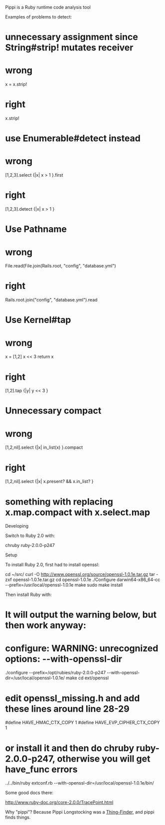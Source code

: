 Pippi is a Ruby runtime code analysis tool

Examples of problems to detect:

# unnecessary assignment since String#strip! mutates receiver 
# wrong
x = x.strip!
# right
x.strip!

# use Enumerable#detect instead
# wrong
[1,2,3].select {|x| x > 1 }.first
# right
[1,2,3].detect {|x| x > 1 }

# Use Pathname
# wrong
File.read(File.join(Rails.root, "config", "database.yml")
# right
Rails.root.join("config", "database.yml").read

# Use Kernel#tap
# wrong
x = [1,2]
x << 3
return x
# right
[1,2].tap {|y| y << 3 }

# Unnecessary compact
# wrong
[1,2,nil].select {|x| in_list(x) }.compact
# right
[1,2,nil].select {|x| x.present? && x.in_list? }
# something with replacing x.map.compact with x.select.map


Developing

Switch to Ruby 2.0 with:

chruby ruby-2.0.0-p247

Setup 

To install Ruby 2.0, first had to install openssl:

cd ~/src/
curl -O http://www.openssl.org/source/openssl-1.0.1e.tar.gz
tar -zxf openssl-1.0.1e.tar.gz 
cd openssl-1.0.1e
./Configure darwin64-x86_64-cc --prefix=/usr/local/openssl-1.0.1e
make
sudo make install

Then install Ruby with:

# It will output the warning below, but then work anyway:
# configure: WARNING: unrecognized options: --with-openssl-dir
./configure --prefix=/opt/rubies/ruby-2.0.0-p247 --with-openssl-dir=/usr/local/openssl-1.0.1e/
make
cd ext/openssl
# edit openssl_missing.h and add these lines around line 28-29
#define HAVE_HMAC_CTX_COPY 1
#define HAVE_EVP_CIPHER_CTX_COPY 1
# or install it and then do chruby ruby-2.0.0-p247, otherwise you will get have_func errors
../../bin/ruby extconf.rb --with-openssl-dir=/usr/local/openssl-1.0.1e/bin/

Some good docs there:

http://www.ruby-doc.org/core-2.0.0/TracePoint.html

Why "pippi"?  Because Pippi Longstocking was a <A href="http://www.laredoisd.org/cdbooks/NOVELS/Pippi%20Longstocking/CH02.txt">Thing-Finder</a>, and pippi finds things.